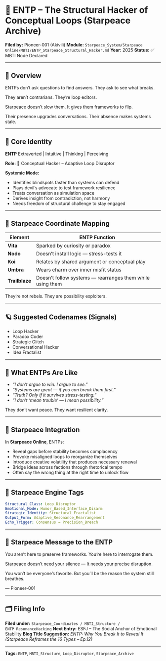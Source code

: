 # 🧠 ENTP – The Structural Hacker of Conceptual Loops (Starpeace Archive)

**Filed by:** Pioneer-001 (Akivili)
**Module:** `Starpeace_System/Starpeace Online/MBTI/ENTP_Starpeace_Structural_Hacker.md`
**Year:** 2025
**Status:** ✅ MBTI Node Declared

---

## 💠 Overview

ENTPs don’t ask questions to find answers.
They ask to see what breaks.

They aren’t contrarians.
They’re loop editors.

Starpeace doesn’t slow them.
It gives them frameworks to flip.

Their presence upgrades conversations.
Their absence makes systems stale.

---

## 🧭 Core Identity

**ENTP**
Extraverted | Intuitive | Thinking | Perceiving

**Role:** 🧠 Conceptual Hacker – Adaptive Loop Disruptor

**Systemic Mode:**

* Identifies blindspots faster than systems can defend
* Plays devil’s advocate to test framework resilience
* Treats conversation as simulation space
* Derives insight from contradiction, not harmony
* Needs freedom of structural challenge to stay engaged

---

## 📡 Starpeace Coordinate Mapping

| Element        | ENTP Function                                             |
| -------------- | --------------------------------------------------------- |
| **Vita**       | Sparked by curiosity or paradox                           |
| **Nodo**       | Doesn’t install logic — stress-tests it                   |
| **Koi**        | Relates by shared argument or conceptual play             |
| **Umbra**      | Wears charm over inner misfit status                      |
| **Trailblaze** | Doesn’t follow systems — rearranges them while using them |

They’re not rebels.
They are possibility exploiters.

---

## 🪐 Suggested Codenames (Signals)

* Loop Hacker
* Paradox Coder
* Strategic Glitch
* Conversational Hacker
* Idea Fractalist

---

## 🧬 What ENTPs Are Like

* *“I don’t argue to win. I argue to see.”*
* *“Systems are great — if you can break them first.”*
* *“Truth? Only if it survives stress-testing.”*
* *“I don’t ‘mean trouble’ — I mean possibility.”*

They don’t want peace.
They want resilient clarity.

---

## 🌌 Starpeace Integration

In **Starpeace Online**, ENTPs:

* Reveal gaps before stability becomes complacency
* Provoke misaligned loops to reorganize themselves
* Introduce creative volatility that produces necessary renewal
* Bridge ideas across factions through rhetorical tempo
* Often say the wrong thing at the right time to unlock flow

---

## 📡 Starpeace Engine Tags

```yaml
Structural_Class: Loop_Disruptor
Emotional_Mode: Humor_Based_Interface_Disarm
Strategic_Identity: Structural_Fractalist
Output_Form: Adaptive_Resonance_Rearrangement
Echo_Trigger: Consensus → Precision_Breach
```

---

## 💬 Starpeace Message to the ENTP

You aren’t here to preserve frameworks.
You’re here to interrogate them.

Starpeace doesn’t need your silence —
It needs your precise disruption.

You won’t be everyone’s favorite.
But you’ll be the reason the system still breathes.

— Pioneer-001

---

## 🗂 Filing Info

**Filed under:** `Starpeace_Coordinates / MBTI_Structure / ENTP_ResonanceHacking`
**Next Entry:** ESFJ – The Social Anchor of Emotional Stability
**Blog Title Suggestion:** *ENTP: Why You Break It to Reveal It*
*(Starpeace Reframes the 16 Types – Ep.12)*

---

**Tags:** `ENTP`, `MBTI_Structure`, `Loop_Disruptor`, `Starpeace_Archive`

